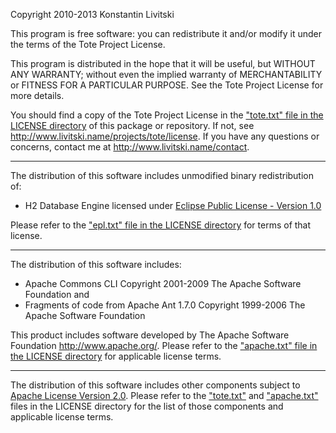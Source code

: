   Copyright 2010-2013 Konstantin Livitski

  This program is free software: you can redistribute it and/or modify
  it under the terms of the Tote Project License.

  This program is distributed in the hope that it will be useful,
  but WITHOUT ANY WARRANTY; without even the implied warranty of
  MERCHANTABILITY or FITNESS FOR A PARTICULAR PURPOSE.  See the
  Tote Project License for more details.

  You should find a copy of the Tote Project License in the
  ["tote.txt" file in the LICENSE directory][dbl]
  of this package or repository.  If not, see
  <http://www.livitski.name/projects/tote/license>. If you have any
  questions or concerns, contact me at <http://www.livitski.name/contact>. 

-------------------------------------------------------------------------------
The distribution of this software includes unmodified binary redistribution of:

- H2 Database Engine licensed under [Eclipse Public License - Version 1.0][epl]

Please refer to the ["epl.txt" file in the LICENSE directory][epl]
for terms of that license.

-------------------------------------------------------------------------------
The distribution of this software includes:

- Apache Commons CLI Copyright 2001-2009 The Apache Software Foundation
and
- Fragments of code from Apache Ant 1.7.0 Copyright 1999-2006 The Apache
Software Foundation 

This product includes software developed by
The Apache Software Foundation <http://www.apache.org/>.
Please refer to the ["apache.txt" file in the LICENSE directory][alv2]
for applicable license terms.

-------------------------------------------------------------------------------
The distribution of this software includes other components subject to
[Apache License Version 2.0][alv2]. Please refer to the ["tote.txt"][dbl] and
["apache.txt"][alv2] files in the LICENSE directory for the list of those
components and applicable license terms.

   [dbl]: LICENSE/data-bag.md
   [alv2]: LICENSE/apache.md
   [epl]: LICENSE/epl.md